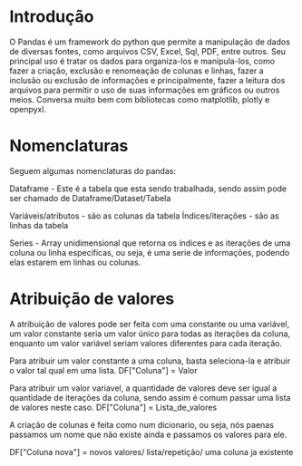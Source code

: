 # Introdução
O Pandas é um framework do python que permite a manipulação de dados de diversas fontes, como arquivos CSV, Excel, Sql, PDF, entre outros. Seu principal uso é tratar os dados para organiza-los e manipula-los, como fazer a criação, exclusão e renomeação de colunas e linhas, fazer a inclusão ou exclusão de informações e principalmente, fazer a leitura dos arquivos para permitir o uso de suas informações em gráficos ou outros meios. Conversa muito bem com bibliotecas como matplotlib, plotly e openpyxl.

# Nomenclaturas
Seguem algumas nomenclaturas do pandas:

Dataframe - Este é a tabela que esta sendo trabalhada, sendo assim pode ser chamado de Dataframe/Dataset/Tabela

Variáveis/atributos - são as colunas da tabela
Índices/iterações - são as linhas da tabela

Series - Array unidimensional que retorna os índices e as iterações de uma coluna ou linha especificas, ou seja, é uma serie de informações, podendo elas estarem em linhas ou colunas.

# Atribuição de valores
A atribuição de valores pode ser feita com uma constante ou uma variável, um valor constante seria um valor único para todas as iterações da coluna, enquanto um valor  variável seriam valores diferentes para cada iteração.

Para atribuir um valor constante a uma coluna, basta seleciona-la e atribuir o valor tal qual em uma lista.
DF["Coluna"] = Valor

Para atribuir um valor variavel, a quantidade de valores deve ser igual a quantidade de iterações da coluna, sendo assim é comum passar uma lista de valores neste caso.
DF["Coluna"] = Lista_de_valores 

A criação de colunas é feita como num dicionario, ou seja, nós paenas passamos um nome que não existe ainda e passamos os valores para ele.

DF["Coluna nova"] = novos valores/ lista/repetição/ uma coluna ja existente 